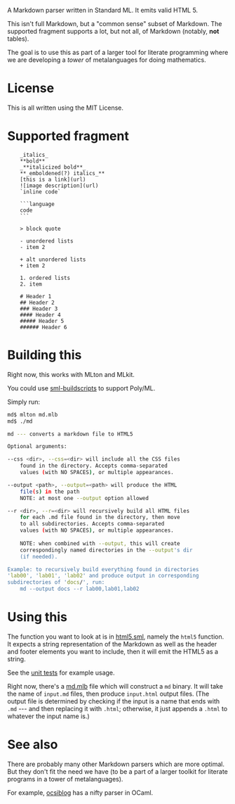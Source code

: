 A Markdown parser written in Standard ML. It emits valid HTML 5.

This isn't full Markdown, but a "common sense" subset of Markdown. The
supported fragment supports a lot, but not all, of Markdown (notably,
**not** tables).

The goal is to use this as part of a larger tool for literate
programming where we are developing a _tower_ of metalanguages for doing
mathematics. 

# License

This is all written using the MIT License.

# Supported fragment

```
    _italics_
    **bold**
    _**italicized bold**_
    **_emboldened(?) italics_**
    [this is a link](url)
    ![image description](url)
    `inline code`
    
    ```language
    code
    ```
    
    > block quote
    
    - unordered lists
    - item 2
    
    + alt unordered lists
    + item 2
    
    1. ordered lists
    2. item
    
    # Header 1
    ## Header 2
    ### Header 3
    #### Header 4
    ##### Header 5
    ###### Header 6
```

# Building this

Right now, this works with MLton and MLkit.

You could use [sml-buildscripts](https://github.com/cannam/sml-buildscripts)
to support Poly/ML.

Simply run:

```bash
md$ mlton md.mlb
md$ ./md

md --- converts a markdown file to HTML5

Optional arguments:

--css <dir>, --css=<dir> will include all the CSS files
    found in the directory. Accepts comma-separated
    values (with NO SPACES), or multiple appearances.

--output <path>, --output=<path> will produce the HTML
    file(s) in the path
    NOTE: at most one --output option allowed

--r <dir>, --r=<dir> will recursively build all HTML files
    for each .md file found in the directory, then move
    to all subdirectories. Accepts comma-separated
    values (with NO SPACES), or multiple appearances.
    
    NOTE: when combined with --output, this will create
    correspondingly named directories in the --output's dir
    (if needed).

Example: to recursively build everything found in directories
'lab00', 'lab01', 'lab02' and produce output in corresponding
subdirectories of 'docs/', run:
    md --output docs --r lab00,lab01,lab02
```

# Using this

The function you want to look at is in [html5.sml](src/html5.sml),
namely the `html5` function. It expects a string representation of the
Markdown as well as the header and footer elements you want to include,
then it will emit the HTML5 as a string.

See the [unit tests](./test/html5_test.sml) for example usage.

Right now, there's a [md.mlb](./md.mlb) file which will construct a `md`
binary. It will take the name of `input.md` files, then produce
`input.html` output files. (The output file is determined by checking if
the input is a name that ends with `.md` --- and then replacing it with
`.html`; otherwise, it just appends a `.html` to whatever the input name is.)

# See also

There are probably many other Markdown parsers which are more
optimal. But they don't fit the need we have (to be a part of a larger
toolkit for literate programs in a tower of metalanguages).

For example,
[ocsiblog](https://github.com/mfp/ocsiblog/blob/master/simple_markup.ml)
has a nifty parser in OCaml.